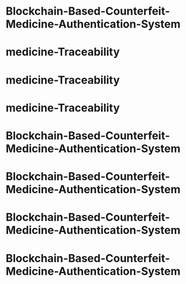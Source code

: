 # Blockchain-Based-Counterfeit-Medicine-Authentication-System
# medicine-Traceability
# medicine-Traceability
# medicine-Traceability
# Blockchain-Based-Counterfeit-Medicine-Authentication-System
# Blockchain-Based-Counterfeit-Medicine-Authentication-System
# Blockchain-Based-Counterfeit-Medicine-Authentication-System
# Blockchain-Based-Counterfeit-Medicine-Authentication-System
